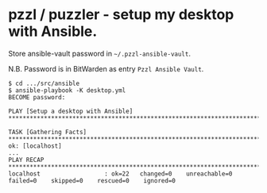# pzzl / puzzler - setup my desktop with Ansible.

Store ansible-vault password in `~/.pzzl-ansible-vault`.

N.B. Password is in BitWarden as entry `Pzzl Ansible Vault`.


```shell
$ cd .../src/ansible
$ ansible-playbook -K desktop.yml        
BECOME password: 

PLAY [Setup a desktop with Ansible] ************************************************************************************************

TASK [Gathering Facts] *************************************************************************************************************
ok: [localhost]
...
PLAY RECAP *************************************************************************************************************************
localhost                  : ok=22   changed=0    unreachable=0    failed=0    skipped=0    rescued=0    ignored=0   
```
